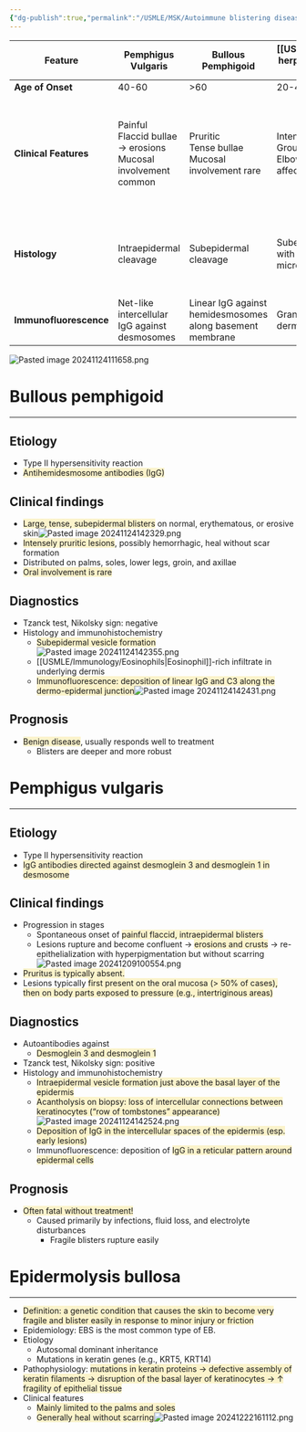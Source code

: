```yaml
---
{"dg-publish":true,"permalink":"/USMLE/MSK/Autoimmune blistering diseases/","tags":["t1"]}
---
```



| Feature                | Pemphigus Vulgaris                                                 | Bullous Pemphigoid                                        | [[USMLE/MSK/Dermatitis herpetiformis\|Dermatitis Herpetiformis]]                                               | Epidermolysis Bullosa                                                                                                   |
| ---------------------- | ------------------------------------------------------------------ | --------------------------------------------------------- | -------------------------------------------------------------------------- | ----------------------------------------------------------------------------------------------------------------------- |
| **Age of Onset**       | 40-60                                                              | >60                                                       | 20-40                                                                      | Birth/Infancy                                                                                                           |
| **Clinical Features**  | Painful<br>Flaccid bullae → erosions<br>Mucosal involvement common | Pruritic<br>Tense bullae<br>Mucosal involvement rare      | Intensely pruritic<br>Grouped vesicles<br>Elbows, knees, buttocks affected | Skin fragility from birth/infancy<br>Blisters with minor trauma (friction-induced)<br>Hands, feet, elbows, knees common |
| **Histology**          | Intraepidermal cleavage                                            | Subepidermal cleavage                                     | Subepidermal cleavage with neutrophilic microabscesses                     | Variable cleavage plane (intraepidermal or subepidermal) depending on subtype                                           |
| **Immunofluorescence** | Net-like intercellular IgG against desmosomes                      | Linear IgG against hemidesmosomes along basement membrane | Granular IgA deposits in dermal papillae                                   | Not autoimmune                                                                                                          |

![Pasted image 20241124111658.png](/img/user/appendix/Pasted%20image%2020241124111658.png)

# Bullous pemphigoid
---
## Etiology
- Type II hypersensitivity reaction
- <span style="background:rgba(240, 200, 0, 0.2)">Antihemidesmosome antibodies (IgG)</span>
## Clinical findings
- <span style="background:rgba(240, 200, 0, 0.2)">Large, tense, subepidermal blisters</span> on normal, erythematous, or erosive skin![Pasted image 20241124142329.png](/img/user/appendix/Pasted%20image%2020241124142329.png)
- <span style="background:rgba(240, 200, 0, 0.2)">Intensely pruritic lesions</span>, possibly hemorrhagic, heal without scar formation
- Distributed on palms, soles, lower legs, groin, and axillae
- <span style="background:rgba(240, 200, 0, 0.2)">Oral involvement is rare</span>
## Diagnostics
- Tzanck test, Nikolsky sign: negative
- Histology and immunohistochemistry	
	- <span style="background:rgba(240, 200, 0, 0.2)">Subepidermal vesicle formation</span>![Pasted image 20241124142355.png](/img/user/appendix/Pasted%20image%2020241124142355.png)
	- [[USMLE/Immunology/Eosinophils\|Eosinophil]]-rich infiltrate in underlying dermis
	- <span style="background:rgba(240, 200, 0, 0.2)">Immunofluorescence: deposition of linear IgG and C3 along the dermo-epidermal junction</span>![Pasted image 20241124142431.png](/img/user/appendix/Pasted%20image%2020241124142431.png)
## Prognosis
- <span style="background:rgba(240, 200, 0, 0.2)">Benign disease</span>, usually responds well to treatment
	- Blisters are deeper and more robust

# Pemphigus vulgaris
---
## Etiology
- Type II hypersensitivity reaction
- <span style="background:rgba(240, 200, 0, 0.2)">IgG antibodies directed against desmoglein 3 and desmoglein 1 in desmosome</span>
## Clinical findings
- Progression in stages
	- Spontaneous onset of <span style="background:rgba(240, 200, 0, 0.2)">painful flaccid, intraepidermal blisters</span>
	- Lesions rupture and become confluent → <span style="background:rgba(240, 200, 0, 0.2)">erosions and crusts</span> → re-epithelialization with hyperpigmentation but without scarring![Pasted image 20241209100554.png](/img/user/appendix/Pasted%20image%2020241209100554.png)
- <span style="background:rgba(240, 200, 0, 0.2)">Pruritus is typically absent.</span>
- Lesions typically <span style="background:rgba(240, 200, 0, 0.2)">first present on the oral mucosa (> 50% of cases), then on body parts exposed to pressure (e.g., intertriginous areas)</span>
## Diagnostics
- Autoantibodies against
	- <span style="background:rgba(240, 200, 0, 0.2)">Desmoglein 3 and desmoglein 1</span>
- Tzanck test, Nikolsky sign: positive
- Histology and immunohistochemistry
	- <span style="background:rgba(240, 200, 0, 0.2)">Intraepidermal vesicle formation just above the basal layer of the epidermis</span> 
	- <span style="background:rgba(240, 200, 0, 0.2)">Acantholysis on biopsy: loss of intercellular connections between keratinocytes (“row of tombstones” appearance)</span>![Pasted image 20241124142524.png](/img/user/appendix/Pasted%20image%2020241124142524.png)
	- <span style="background:rgba(240, 200, 0, 0.2)">Deposition of IgG in the intercellular spaces of the epidermis (esp. early lesions)</span>
	- Immunofluorescence: deposition of <span style="background:rgba(240, 200, 0, 0.2)">IgG in a reticular pattern around epidermal cells</span>
## Prognosis
- <span style="background:rgba(240, 200, 0, 0.2)">Often fatal without treatment!</span>
	- Caused primarily by infections, fluid loss, and electrolyte disturbances
		- Fragile blisters rupture easily

# Epidermolysis bullosa
---
- <span style="background:rgba(240, 200, 0, 0.2)">Definition: a genetic condition that causes the skin to become very fragile and blister easily in response to minor injury or friction</span>
- Epidemiology: EBS is the most common type of EB. 
- Etiology
	- Autosomal dominant inheritance
	- Mutations in keratin genes (e.g., KRT5, KRT14)
- Pathophysiology: <span style="background:rgba(240, 200, 0, 0.2)">mutations in keratin proteins → defective assembly of keratin filaments → disruption of the basal layer of keratinocytes → ↑ fragility of epithelial tissue</span>
- Clinical features
	- <span style="background:rgba(240, 200, 0, 0.2)">Mainly limited to the palms and soles</span>
	- <span style="background:rgba(240, 200, 0, 0.2)">Generally heal without scarring</span>![Pasted image 20241222161112.png](/img/user/appendix/Pasted%20image%2020241222161112.png)
